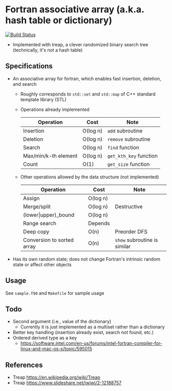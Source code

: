 # Fortran associative array (a.k.a. hash table or dictionary)
[![Build Status](https://travis-ci.org/ysdtkm/fortran_associative_array.svg?branch=master)](https://travis-ci.org/ysdtkm/fortran_associative_array)
* Implemented with treap, a clever randomized binary search tree (technically, it's not a hash table)

## Specifications
* An associative array for fortran, which enables fast insertion, deletion, and search
    * Roughly corresponds to `std::set` and `std::map` of C++ standard template library (STL)
    * Operations already implemented
    
      |Operation                  |Cost     |Note                                          |
      |----                       |----     |----                                          |
      |Insertion                  |O(log n) |`add` subroutine                              |
      |Deletion                   |O(log n) |`remove` subroutine                           |
      |Search                     |O(log n) |`find` function                               |
      |Max/min/k-th element       |O(log n) |`get_kth_key` function                        |
      |Count                      |O(1)     |`get_size` function                           |

    * Other operations allowed by the data structure (not implemented)
    
      |Operation                  |Cost     |Note                                          |
      |----                       |----     |----                                          |
      |Assign                     |O(log n) |                                              |
      |Merge/split                |O(log n) |Destructive                                   |
      |(lower\|upper)\_bound      |O(log n) |                                              |
      |Range search               |Depends  |                                              |
      |Deep copy                  |O(n)     |Preorder DFS                                  |
      |Conversion to sorted array |O(n)     |`show` subroutine is similar                  |

* Has its own random state; does not change Fortran's intrinsic random state or affect other objects

## Usage
See `sample.f90` and `Makefile` for sample usage

## Todo
* Second argument (i.e., value of the dictionary)
    * Currently it is just implemented as a multiset rather than a dictionary
* Better key handling (insertion already exist, search not found, etc.)
* Ordered derived type as a key
    * https://software.intel.com/en-us/forums/intel-fortran-compiler-for-linux-and-mac-os-x/topic/595015

## References
* Treap https://en.wikipedia.org/wiki/Treap
* Treap https://www.slideshare.net/iwiwi/2-12188757

